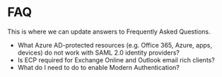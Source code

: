 # FAQ
This is where we can update answers to Frequently Asked Questions. 

- What Azure AD-protected resources (e.g. Office 365, Azure, apps, devices) do not work with SAML 2.0 identity providers?
- Is ECP required for Exchange Online and Outlook email rich clients?
- What do I need to do to enable Modern Authentication?
